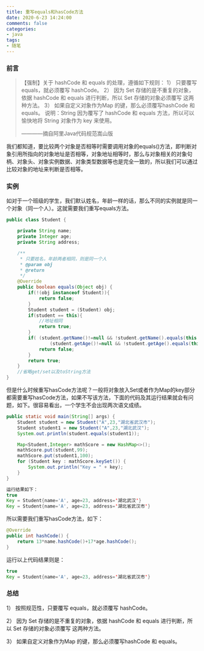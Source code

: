 ```yaml
---
title: 重写equals和hasCode方法
date: 2020-6-23 14:24:00
comments: false
categories: 
- java
tags:
- 随笔
---
```


### 前言

>【强制】关于 hashCode 和 equals 的处理，遵循如下规则： 1） 只要覆写 equals，就必须覆写 hashCode。 2） 因为 Set 存储的是不重复的对象，依据 hashCode 和 equals 进行判断，所以 Set 存储的对象必须覆写 这两种方法。 3） 如果自定义对象作为Map 的键，那么必须覆写hashCode 和 equals。
>说明：String 因为覆写了 hashCode 和 equals 方法，所以可以愉快地将 String 对象作为 key 来使用。
>
>————摘自阿里Java代码规范嵩山版

我们都知道，要比较两个对象是否相等时需要调用对象的equals()方法，即判断对象引用所指向的对象地址是否相等，对象地址相等时，那么与对象相关的对象句柄、对象头、对象实例数据、对象类型数据等也是完全一致的，所以我们可以通过比较对象的地址来判断是否相等。

### 实例

如对于一个班级的学生，我们默认姓名，年龄一样的话，那么不同的实例就是同一个对象（同一个人）。这就需要我们重写equals方法。

```java
public class Student {

    private String name;
    private Integer age;
    private String address;

    /**
     * 只要姓名，年龄两者相同，则是同一个人
     * @param obj
     * @return
     */
    @Override
    public boolean equals(Object obj) {
        if(!(obj instanceof Student)){
            return false;
        }
        Student student = (Student) obj;
        if(student == this){
            //地址相同
            return true;
        }
        if( (student.getName()!=null && !student.getName().equals(this.name)) ||
                (student.getAge()!=null && !student.getAge().equals(this.age)) ){
            return false;
        }
        return true;
    }
    //省略get/set以及toString方法
}
```

但是什么时候重写hasCode方法呢？一般将对象放入Set或者作为Map的key部分都需要重写hasCode方法，如果不写该方法，下面的代码及其运行结果就会有问题，如下。很容易看出，一个学生不会出现两次语文成绩。

```java
public static void main(String[] args) {
    Student student = new Student("A",23,"湖北省武汉市");
    Student student1 = new Student("A",23,"湖北武汉");
    System.out.println(student.equals(student1));

    Map<Student,Integer> mathScore = new HashMap<>();
    mathScore.put(student,99);
    mathScore.put(student1,100);
    for (Student key : mathScore.keySet()) {
        System.out.println("Key = " + key);
    }
}

运行结果如下：
true
Key = Student{name='A', age=23, address='湖北武汉'}
Key = Student{name='A', age=23, address='湖北省武汉市'}
```

所以需要我们重写hasCode方法，如下：

```java
@Override
public int hashCode() {
    return 13*name.hashCode()+17*age.hashCode();
}
```

运行以上代码结果则是：

```java
true
Key = Student{name='A', age=23, address='湖北省武汉市'}
```

### 总结

1） 按照规范性，只要覆写 equals，就必须覆写 hashCode。

2） 因为 Set 存储的是不重复的对象，依据 hashCode 和 equals 进行判断，所以 Set 存储的对象必须覆写 这两种方法。

3） 如果自定义对象作为Map 的键，那么必须覆写hashCode 和 equals。

